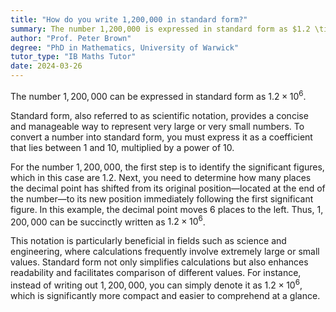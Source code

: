 ```yaml
---
title: "How do you write 1,200,000 in standard form?"
summary: The number 1,200,000 is expressed in standard form as $1.2 \times 10^6$.
author: "Prof. Peter Brown"
degree: "PhD in Mathematics, University of Warwick"
tutor_type: "IB Maths Tutor"
date: 2024-03-26
---
```


The number $1,200,000$ can be expressed in standard form as $1.2 \times 10^6$.

Standard form, also referred to as scientific notation, provides a concise and manageable way to represent very large or very small numbers. To convert a number into standard form, you must express it as a coefficient that lies between 1 and 10, multiplied by a power of 10.

For the number $1,200,000$, the first step is to identify the significant figures, which in this case are $1.2$. Next, you need to determine how many places the decimal point has shifted from its original position—located at the end of the number—to its new position immediately following the first significant figure. In this example, the decimal point moves $6$ places to the left. Thus, $1,200,000$ can be succinctly written as $1.2 \times 10^6$.

This notation is particularly beneficial in fields such as science and engineering, where calculations frequently involve extremely large or small values. Standard form not only simplifies calculations but also enhances readability and facilitates comparison of different values. For instance, instead of writing out $1,200,000$, you can simply denote it as $1.2 \times 10^6$, which is significantly more compact and easier to comprehend at a glance.
    